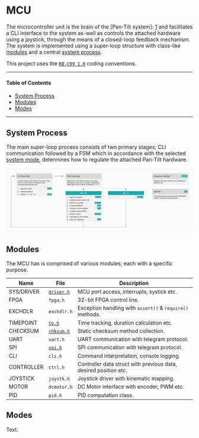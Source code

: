 # MCU
The microcontroller unit is the brain of the [Pan-Tilt system]: [1] and facilitates a CLI interface to the system as-well as controls the attached hardware using a joystick, through the means of a closed-loop feedback mechanism. The system is implemented using a super-loop structure with class-like [modules](#modules) and a central [system process](#system-process).

This project uses the [`RB-C99 1.0`][2] coding conventions.

[1]: https://rb-pro4-f19.github.io/
[2]: https://github.com/rb-pro4-f19/rb-pro4-f19.github.io/blob/master/docs/RB-C99/rb_c99_1.0.md

---

#### Table of Contents

- [System Process](#system-process)
- [Modules](#modules)
- [Modes](#modes)

---

## System Process
The main super-loop process  consists of two primary stages; CLI communication followed by a FSM which in accordance with the selected [system mode](#modes), determines how to regulate the attached Pan-Tilt hardware.

![System Process](https://raw.githubusercontent.com/rb-pro4-f19/Overleaf/master/assets/img/mcu_architecture.jpg)

## Modules
The MCU has is comprised of various modules, each with a specific purpose.

| Name       | File         | Description                                                      |
|------------|--------------|------------------------------------------------------------------|
| SYS/DRIVER | [`driver.h`] | MCU port access, interrupts, systick etc.                        |
| FPGA       | `fpga.h`     | 32-bit FPGA control line.                                        |
| EXCHDLR    | `exchdlr.h`  | Exception handling with `assert()` & `require()` methods.        |
| TIMEPOINT  | [`tp.h`]     | Time tracking, duration calculation etc.                         |
| CHECKSUM   | [`chksum.h`] | Static checksum method collection.                               |
| UART       | `uart.h`     | UART communication with telegram protocol.                       |
| SPI        | [`spi.h`]    | SPI communication with telegram protocol.                        |
| CLI        | `cli.h`      | Command interpretation, console logging.                         |
| CONTROLLER | `ctrl.h`     | Controller data struct with previous data, desired position etc. |
| JOYSTICK   | `joystk.h`   | Joystick driver with kinematic mapping.                          |
| MOTOR      | `dcmotor.h`  | DC Motor interface with encoder, PWM etc.                        |
| PID        | `pid.h`      | PID computation class.                                           |

<!-- Links to the header files -->

[`driver.h`]: https://github.com/rb-pro4-f19/MCU/blob/master/modules/driver.h
[`fpga.h`]: #modules
[`exchdlr.h`]: #modules
[`tp.h`]: https://github.com/rb-pro4-f19/MCU/blob/master/modules/tp.h
[`chksum.h`]: https://github.com/rb-pro4-f19/MCU/blob/master/modules/chksum.h
[`uart.h`]: #modules
[`spi.h`]: https://github.com/rb-pro4-f19/MCU/blob/master/modules/spi.h
[`cli.h`]: #modules
[`ctrl.h`]: #modules
[`joystk.h`]: #modules
[`dcmotor.h`]: #modules
[`pid.h`]: #modules

## Modes
Text.
